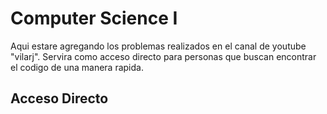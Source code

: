 # Computer Science I
Aqui estare agregando los problemas realizados en el canal de youtube "vilarj". Servira como acceso directo para personas que buscan encontrar el codigo de una manera rapida.

## Acceso Directo
